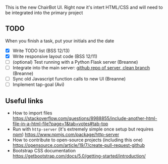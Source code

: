 This is the new ChairBot UI. Right now it's intert HTML/CSS and will need to be integrated into the primary project

## TODO
When you finish a task, put your initials and the date

- [X] Write TODO list (BSS 12/13)
- [X] Write responsive layout code (BSS 12/11)
- [ ] (optional) Test running with a Python Flask server (Breanne)
- [ ] Integrate into the main server: [github repo of server, clean branch](https://github.com/stoddabr/chairbot_server/tree/winter_cleaning) (Breanne)
- [ ] Sync old Javascript function calls to new UI (Breanne)
- [ ] Implement tap-goal (Avi)

## Useful links
* How to import files https://stackoverflow.com/questions/8988855/include-another-html-file-in-a-html-file?page=1&tab=votes#tab-top
* Run with `http-server` (it's extremely simple once setup but requires [npm](https://docs.npmjs.com/downloading-and-installing-node-js-and-npm)) https://www.npmjs.com/package/http-server 
* How to contribute to open-source projects (including this one) https://opensource.com/article/19/7/create-pull-request-github 
* Bootstrap CSS documentation https://getbootstrap.com/docs/5.0/getting-started/introduction/

